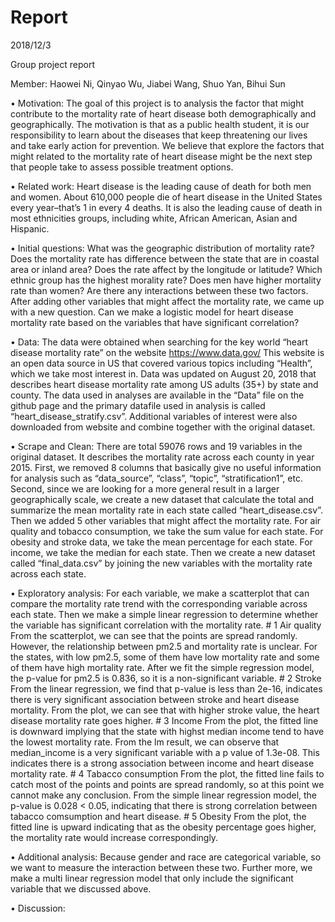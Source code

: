 Report
================
2018/12/3

Group project report

Member: Haowei Ni, Qinyao Wu, Jiabei Wang, Shuo Yan, Bihui Sun

• Motivation: The goal of this project is to analysis the factor that might contribute to the mortality rate of heart disease both demographically and geographically. The motivation is that as a public health student, it is our responsibility to learn about the diseases that keep threatening our lives and take early action for prevention. We believe that explore the factors that might related to the mortality rate of heart disease might be the next step that people take to assess possible treatment options.

• Related work: Heart disease is the leading cause of death for both men and women. About 610,000 people die of heart disease in the United States every year–that’s 1 in every 4 deaths. It is also the leading cause of death in most ethnicities groups, including white, African American, Asian and Hispanic.

• Initial questions: What was the geographic distribution of mortality rate? Does the mortality rate has difference between the state that are in coastal area or inland area? Does the rate affect by the longitude or latitude? Which ethnic group has the highest morality rate? Does men have higher mortality rate than women? Are there any interactions between these two factors. After adding other variables that might affect the mortality rate, we came up with a new question. Can we make a logistic model for heart disease mortality rate based on the variables that have significant correlation?

• Data: The data were obtained when searching for the key world “heart disease mortality rate” on the website <https://www.data.gov/> This website is an open data source in US that covered various topics including “Health”, which we take most interest in. Data was updated on August 20, 2018 that describes heart disease mortality rate among US adults (35+) by state and county. The data used in analyses are available in the “Data” file on the github page and the primary datafile used in analysis is called “heart\_disease\_stratify.csv”. Additional variables of interest were also downloaded from website and combine together with the original dataset.

• Scrape and Clean: There are total 59076 rows and 19 variables in the original dataset. It describes the mortality rate across each county in year 2015. First, we removed 8 columns that basically give no useful information for analysis such as “data\_source”, “class”, “topic”, “stratification1”, etc. Second, since we are looking for a more general result in a larger geographically scale, we create a new dataset that calculate the total and summarize the mean mortality rate in each state called “heart\_disease.csv”. Then we added 5 other variables that might affect the mortality rate. For air quality and tobacco consumption, we take the sum value for each state. For obesity and stroke data, we take the mean percentage for each state. For income, we take the median for each state. Then we create a new dataset called “final\_data.csv” by joining the new variables with the mortality rate across each state.

• Exploratory analysis: For each variable, we make a scatterplot that can compare the mortality rate trend with the corresponding variable across each state. Then we make a simple linear regression to determine whether the variable has significant correlation with the mortality rate. \# 1 Air quality From the scatterplot, we can see that the points are spread randomly. However, the relationship between pm2.5 and mortality rate is unclear. For the states, with low pm2.5, some of them have low mortality rate and some of them have high mortality rate. After we fit the simple regression model, the p-value for pm2.5 is 0.836, so it is a non-significant variable. \# 2 Stroke From the linear regression, we find that p-value is less than 2e-16, indicates there is very significant association between stroke and heart disease mortality. From the plot, we can see that with higher stroke value, the heart disease mortality rate goes higher. \# 3 Income From the plot, the fitted line is downward implying that the state with highst median income tend to have the lowest mortality rate. From the lm result, we can observe that median\_income is a very significant variable with a p value of 1.3e-08. This indicates there is a strong association between income and heart disease mortality rate. \# 4 Tabacco consumption From the plot, the fitted line fails to catch most of the points and points are spread randomly, so at this point we cannot make any conclusion. From the simple linear regression model, the p-value is 0.028 &lt; 0.05, indicating that there is strong correlation between tabacco comsumption and heart disease. \# 5 Obesity From the plot, the fitted line is upward indicating that as the obesity percentage goes higher, the mortality rate would increase correspondingly.

• Additional analysis: Because gender and race are categorical variable, so we want to measure the interaction between these two. Further more, we make a multi linear regression model that only include the significant variable that we discussed above.

• Discussion:
